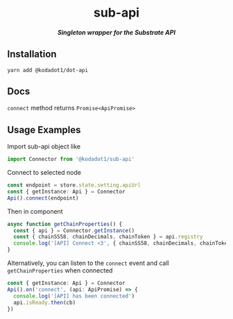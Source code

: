 <h1 align="center">sub-api</h1>

<h5 align="center">Singleton wrapper for the Substrate API</h5>

## Installation

`yarn add @kodadot1/dot-api`

## Docs

`connect` method returns `Promise<ApiPromise>`

## Usage Examples

Import sub-api object like

```ts
import Connector from '@kodadot1/sub-api'
```

Connect to selected node

```ts
const endpoint = store.state.setting.apiUrl
const { getInstance: Api } = Connector
Api().connect(endpoint)
```

Then in component

```ts
async function getChainProperties() {
  const { api } = Connector.getInstance()
  const { chainSS58, chainDecimals, chainToken } = api.registry
  console.log('[API] Connect <3', { chainSS58, chainDecimals, chainToken })
}
```

Alternatively, you can listen to the `connect` event and call `getChainProperties` when connected

```ts
const { getInstance: Api } = Connector
Api().on('connect', (api: ApiPromise) => {
  console.log('[API] has been connected')
  api.isReady.then(cb)
})
```

